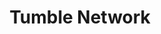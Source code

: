 ---
title: Tumble Network
summary: "Co-Owner"
list:
  collection: projects
  filter: "item.experience.communities contains 'tumblenet'"
---